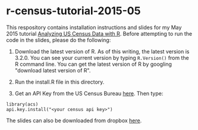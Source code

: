 # r-census-tutorial-2015-05

This respository contains installation instructions and slides for my May 2015 tutorial [Analyzing US Census Data with R](https://justanrblog.wordpress.com/2015/05/11/upcoming-tutorial-analyzing-us-census-data-in-r/). Before attempting to run the code in the slides, please do the following:

1. Download the latest version of R. As of this writing, the latest 
version is 3.2.0. You can see your current version by typing `R.Version()` from the R command line.
You can get the latest version of R by googling "download latest version
of R".

2. Run the install.R file in this directory.

3. Get an API Key from the US Census Bureau [here](http://api.census.gov/data/key_signup.html). Then type:
```
library(acs)
api.key.install("<your census api key>")
```

The slides can also be downloaded from dropbox [here](https://www.dropbox.com/s/7ssojopulaetcnq/slides.html?dl=0).
